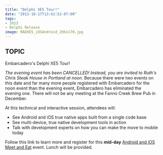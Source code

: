 ```yaml
---
title: "Delphi XE5 Tour!"
date: "2013-10-17T13:42:52-07:00"
tags:
- 2013
- Delphi Release
image: RADXE5_iOSAndroid_205x170.jpg
---
```


## TOPIC ##

Embarcadero's Delphi XE5 Tour!

*The evening event has been CANCELLED! Instead, you are invited to Ruth's Chris Steak House in Portland at noon.*  Because there were two events on this date and far many more people registered with Embarcadero for the noon event than the evening event, Embarcadero has eliminated the evening one.  There will not be any meeting at the Fanno Creek Brew Pub in December.

At this technical and interactive session, attendees will:

- See Android and iOS true native apps built from a single code base
- See multi-device, true native development tools in action  
- Talk with development experts on how you can make the move to mobile today

Follow this link to learn more and register for this **mid-day** [Android and iOS Meet and Eat](http://forms.embarcadero.com/AMUSCA13Q4RADXE5Tour-Portland) event. Lunch will be provided.
